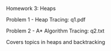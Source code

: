 Homework 3: Heaps

Problem 1 - Heap Tracing: q1.pdf

Problem 2 - A* Algorithm Tracing: q2.txt

Covers topics in heaps and backtracking